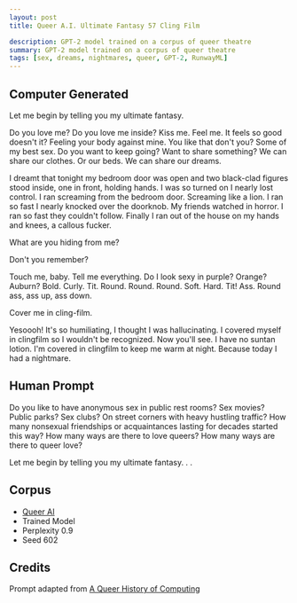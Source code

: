 ```yaml
---
layout: post
title: Queer A.I. Ultimate Fantasy 57 Cling Film

description: GPT-2 model trained on a corpus of queer theatre
summary: GPT-2 model trained on a corpus of queer theatre
tags: [sex, dreams, nightmares, queer, GPT-2, RunwayML]
---
```


## Computer Generated

Let me begin by telling you my ultimate fantasy.

Do you love me? Do you love me inside? Kiss me. Feel me. It feels so good doesn't it? Feeling your body against mine. You like that don't you? Some of my best sex. Do you want to keep going? Want to share something? We can share our clothes. Or our beds. We can share our dreams.

I dreamt that tonight my bedroom door was open and two black-clad figures stood inside, one in front, holding hands. I was so turned on I nearly lost control. I ran screaming from the bedroom door. Screaming like a lion. I ran so fast I nearly knocked over the doorknob. My friends watched in horror. I ran so fast they couldn't follow. Finally I ran out of the house on my hands and knees, a callous fucker.

What are you hiding from me?

Don't you remember?

Touch me, baby. Tell me everything. Do I look sexy in purple? Orange? Auburn? Bold. Curly. Tit. Round. Round. Round. Soft. Hard. Tit! Ass. Round ass, ass up, ass down.

Cover me in cling-film.

Yesoooh! It's so humiliating, I thought I was hallucinating. I covered myself in clingfilm so I wouldn't be recognized. Now you'll see. I have no suntan lotion. I'm covered in clingfilm to keep me warm at night. Because today I had a nightmare.

## Human Prompt

Do you like to have anonymous sex in public rest rooms? Sex movies? Public parks? Sex clubs? On street corners with heavy hustling traffic? How many nonsexual friendships or acquaintances lasting for decades started this way? How many ways are there to love queers? How many ways are there to queer love?

Let me begin by telling you my ultimate fantasy. . .

## Corpus

- [Queer AI](/queerai)
- Trained Model
- Perplexity 0.9
- Seed 602

## Credits

Prompt adapted from [A Queer History of Computing](https://rhizome.org/editorial/2013/feb/19/queer-computing-1/)
